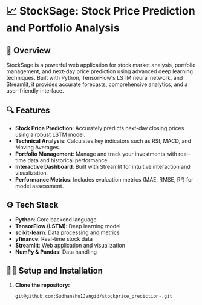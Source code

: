 # 📈 StockSage: Stock Price Prediction and Portfolio Analysis

## 🚀 Overview

StockSage is a powerful web application for stock market analysis, portfolio management, and next-day price prediction using advanced deep learning techniques. Built with Python, TensorFlow's LSTM neural network, and Streamlit, it provides accurate forecasts, comprehensive analytics, and a user-friendly interface.

## 🔍 Features

- **Stock Price Prediction**: Accurately predicts next-day closing prices using a robust LSTM model.
- **Technical Analysis**: Calculates key indicators such as RSI, MACD, and Moving Averages.
- **Portfolio Management**: Manage and track your investments with real-time data and historical performance.
- **Interactive Dashboard**: Built with Streamlit for intuitive interaction and visualization.
- **Performance Metrics**: Includes evaluation metrics (MAE, RMSE, R²) for model assessment.

## ⚙️ Tech Stack

- **Python**: Core backend language
- **TensorFlow (LSTM)**: Deep learning model
- **scikit-learn**: Data processing and metrics
- **yfinance**: Real-time stock data
- **Streamlit**: Web application and visualization
- **NumPy & Pandas**: Data handling

## 🧑‍💻 Setup and Installation

1. **Clone the repository:**
   ```bash
   git@github.com:Sudhanshu1Jangid/stockprice_prediction-.git   
